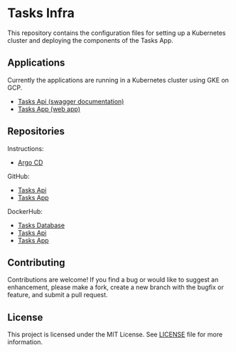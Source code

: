 # Tasks Infra

This repository contains the configuration files for setting up a Kubernetes cluster and deploying the components of the Tasks App.

## Applications

Currently the applications are running in a Kubernetes cluster using GKE on GCP.

- [Tasks Api (swagger documentation)](https://git.tasks.Api.sesaque.com/Api/v1/swagger-ui/index.html)
- [Tasks App (web app)](https://git.tasks.sesaque.com)

## Repositories

Instructions:

- [Argo CD](./argocd/README.md)

GitHub:

- [Tasks Api](https://github.com/sesaquecruz/java-tasks-Api)
- [Tasks App](https://github.com/sesaquecruz/react-tasks-app)

DockerHub:

- [Tasks Database](https://hub.docker.com/r/sesaquecruz/mysql-tasks-database/tags)
- [Tasks Api](https://hub.docker.com/r/sesaquecruz/java-tasks-Api/tags)
- [Tasks App](https://hub.docker.com/r/sesaquecruz/react-tasks-app/tags)

## Contributing

Contributions are welcome! If you find a bug or would like to suggest an enhancement, please make a fork, create a new branch with the bugfix or feature, and submit a pull request.

## License

This project is licensed under the MIT License. See [LICENSE](./LICENSE) file for more information.
